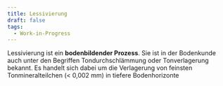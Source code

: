 ```yaml
---
title: Lessivierung
draft: false
tags:
  - Work-in-Progress
---
```

 Lessivierung ist ein **bodenbildender Prozess**. Sie ist in der Bodenkunde auch unter den Begriffen Tondurchschlämmung oder Tonverlagerung bekannt. Es handelt sich dabei um die Verlagerung von feinsten Tonmineralteilchen (< 0,002 mm) in tiefere Bodenhorizonte

